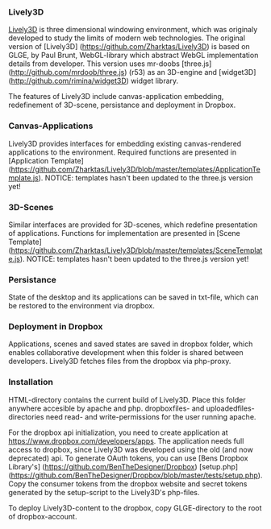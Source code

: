 ### Lively3D

[Lively3D](http://lively3d.cs.tut.fi/dev/) is three dimensional windowing environment, which was originaly developed to study the limits of modern web technologies. The original version of [Lively3D] (https://github.com/Zharktas/Lively3D) is based on GLGE, by Paul Brunt, WebGL-library which abstract WebGL implementation details from developer. This version uses mr-doobs [three.js] (http://github.com/mrdoob/three.js) (r53) as an 3D-engine and [widget3D] (http://github.com/rimina/widget3D) widget library.

The features of Lively3D include canvas-application embedding, redefinement of 3D-scene, persistance and deployment in Dropbox.


### Canvas-Applications

Lively3D provides interfaces for embedding existing canvas-rendered applications to the environment. Required functions are presented in [Application Template] (https://github.com/Zharktas/Lively3D/blob/master/templates/ApplicationTemplate.js).
NOTICE: templates hasn't been updated to the three.js version yet!

### 3D-Scenes

Similar interfaces are provided for 3D-scenes, which redefine presentation of applications. Functions for implementation are presented in [Scene Template] (https://github.com/Zharktas/Lively3D/blob/master/templates/SceneTemplate.js).
NOTICE: templates hasn't been updated to the three.js version yet!

### Persistance

State of the desktop and its applications can be saved in txt-file, which can be restored to the environment via dropbox.

### Deployment in Dropbox

Applications, scenes and saved states are saved in dropbox folder, which enables collaborative development when this folder is shared between developers.
Lively3D fetches files from the dropbox via php-proxy.

### Installation

HTML-directory contains the current build of Lively3D. Place this folder anywhere accesible by apache and php.
dropboxfiles- and uploadedfiles-directories need read- and write-permissions for the user running apache.

For the dropbox api initialization, you need to create application at https://www.dropbox.com/developers/apps. The application needs full access to dropbox, since Lively3D was developed using the old (and now deprecated) api.
To generate OAuth tokens, you can use [Bens Dropbox Library's] (https://github.com/BenTheDesigner/Dropbox) [setup.php] (https://github.com/BenTheDesigner/Dropbox/blob/master/tests/setup.php).
Copy the consumer tokens from the dropbox website and secret tokens generated by the setup-script to the Lively3D's php-files.

To deploy Lively3D-content to the dropbox, copy GLGE-directory to the root of dropbox-account.